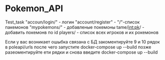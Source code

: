 # Pokemon_API
Test_task
"accoun/login/" - логин
"account/register" -
"/"-список пакемонов
"mypokemons/" - добавленые покемоны
tame/<int:pk>/ - добавить покемонв по id
players/ - список всех игроков и их рокемонов

Если у вас возникает ошыбка связана с БД закоментируйте 9 и 10 рядок в poleapi/urls
после чего запустите docker-compose up --build
позже разеоментируйте ети рядки и снова введите docker-compose up --build
